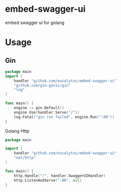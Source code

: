 # embed-swagger-ui
embed swagger ui for golang

# Usage

## Gin 
```go
package main
import (
	handler "github.com/eucalytus/embed-swagger-ui"
	"github.com/gin-gonic/gin"
	"log"
)

func main() {
	engine := gin.Default()
	engine.Use(handler.Serve("/"))
	log.Fatal("gin run failed", engine.Run(":80"))
}
```

Golang Http

```go
package main

import (
	handler "github.com/eucalytus/embed-swagger-ui"
	"net/http"
)

func main() {
	http.Handle("/", handler.SwaggerUIHandler)
	http.ListenAndServe(":80", nil)
}
```